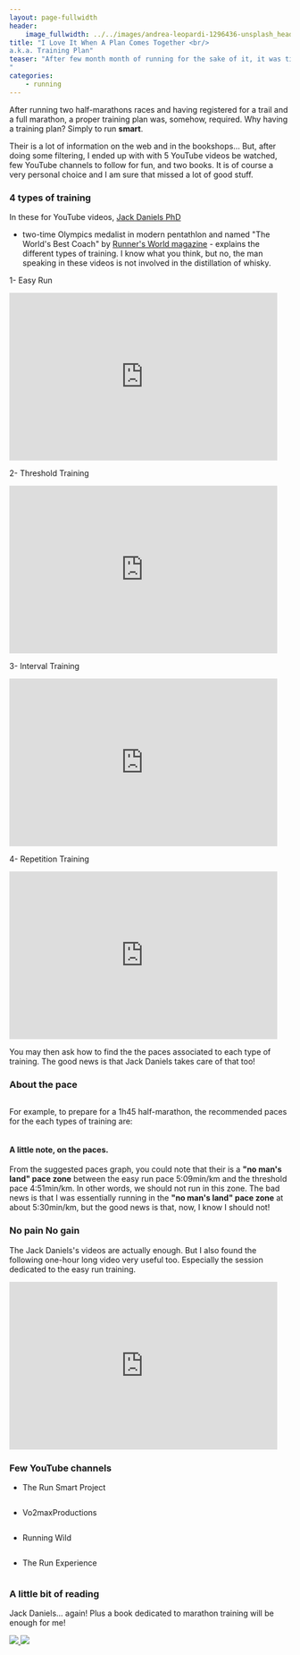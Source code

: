 ```yaml
---
layout: page-fullwidth
header:
    image_fullwidth: ../../images/andrea-leopardi-1296436-unsplash_header.jpg
title: "I Love It When A Plan Comes Together <br/>
a.k.a. Training Plan"
teaser: "After few month month of running for the sake of it, it was time to look at how a runner train to maximize its potential.  
"
categories:
    - running
---
```

After running two half-marathons races and having registered for a trail and a full marathon, 
a proper training plan was, somehow, required. Why having a training plan? Simply to run **smart**. 

Their is a lot of information on the web and in the bookshops... But, after doing some filtering,
I ended up with with 5 YouTube videos be watched, few YouTube channels to follow for fun, and two books.
It is of course a very personal choice and I am sure that missed a lot of good stuff.
  
### 4 types of training 
In these for YouTube videos, [Jack Daniels PhD](https://en.wikipedia.org/wiki/Jack_Daniels_(coach)) 
- two-time Olympics medalist in modern pentathlon and named "The World's Best Coach" by [Runner's World magazine](https://www.runnersworld.com) - 
explains the different types of training. 
I know what you think, but no, the man speaking in these videos is not involved in the distillation of whisky.

1- Easy Run

<iframe width="480" height="300" src="https://www.youtube.com/embed/veAQ73OJdwY" frameborder="0" allowfullscreen></iframe>

2- Threshold Training

<iframe width="480" height="300" src="https://www.youtube.com/embed/dxJVtPT6rHo" frameborder="0" allowfullscreen></iframe>


3- Interval Training

<iframe width="480" height="300" src="https://www.youtube.com/embed/7dQEwJhHWXk" frameborder="0" allowfullscreen></iframe>


4- Repetition Training

<iframe width="480" height="300" src="https://www.youtube.com/embed/BGQKlSU4HQM" frameborder="0" allowfullscreen></iframe>

You may then ask how to find the the paces associated to each type of training. 
The good news is that Jack Daniels takes care of that too!

### About the pace

<a href="https://runsmartproject.com/calculator/">
<img src="../../images/daniels-vdot-logo.png" alt="">
</a>

For example, to prepare for a 1h45 half-marathon, the recommended paces for the each types of training are:

<img src="../../images/daniels-paces-1h45-half.png" alt="">

#### A little note, on the paces. 
From the suggested paces graph, you could note that their is a **"no man's land" pace zone** between the easy run pace 5:09min/km and the threshold pace 4:51min/km.
In other words, we should not run in this zone. The bad news is that I was essentially running in the **"no man's land" pace zone** at about 5:30min/km, 
but the good news is that, now, I know I should not!     

### No pain No gain

The Jack Daniels's videos are actually enough. But I also found the following one-hour long video very useful too. 
Especially the session dedicated to the easy run training.

<iframe width="480" height="300" src="https://www.youtube.com/embed/pqo5AbcELFM" frameborder="0" allowfullscreen></iframe>


### Few YouTube channels


* The Run Smart Project

    <a href="https://www.youtube.com/user/runsmartproject">
    <img src="../../images/run_smart_project-logo.jpg" alt="">
    </a>


* Vo2maxProductions 
    
    <a href="https://www.youtube.com/user/Vo2maxProductions">
    <img src="../../images/vo2max_productions-logo.jpg" alt="">
    </a>

* Running Wild
    
    <a href="https://www.youtube.com/user/RunningWild2Believe">
    <img src="../../images/running_wild-logo.jpg" alt="">
    </a>


* The Run Experience
    
    <a href="https://www.youtube.com/user/TREtherunexperience">
    <img src="../../images/run_experience-logo.jpg" alt="">
    </a>


### A little bit of reading

Jack Daniels... again! Plus a book dedicated to marathon training will be enough for me!

<a href="https://www.amazon.co.uk/Daniels-Running-Formula-3rd-Jack/dp/1450431836/ref=sr_1_1?keywords=jack+daniels+running&qid=1558174667&s=gateway&sr=8-1"> <img src="../../images/running_formula.jpg" > <a href="https://www.amazon.co.uk/Advanced-Marathoning-Peter-Pfitzinger/dp/0736074600/ref=sr_1_4?keywords=marathon+training&qid=1558174711&s=gateway&sr=8-4"><img src="../../images/advanced_marathoning.jpg" ></a>




